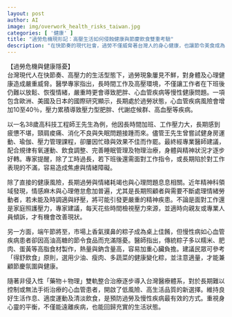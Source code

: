 ```yaml
---
layout: post
author: AI
image: img/overwork_health_risks_taiwan.jpg
categories: [ '健康' ]
title: "過勞危機現形記：高壓生活如何侵蝕健康與節慶飲食雙重考驗"
description: "在快節奏的現代社會，過勞不僅威脅著台灣人的身心健康，也讓節令美食成為慢性病患者的隱憂。從專家醫師的分析，到工程師的親身經歷，再延伸到端午節高熱量粽子的健康建議，這篇報導綜合探討過勞、情緒耗竭與節日飲食所帶來的多重健康挑戰，以及用藥物與物理治療、生活型態管理等方法，協助現代人找回生活平衡。"
---
```

【過勞危機與健康隱憂】  
台灣現代人在快節奏、高壓力的生活型態下，過勞現象屢見不鮮，對身體及心理健康造成嚴重威脅。醫學專家指出，長時間工作及高壓環境，不僅讓工作者在下班後仍難以放鬆、恢復情緒，嚴重時更會導致肥胖、心血管疾病等慢性健康問題。一項包含歐洲、美國及日本的國際研究顯示，長期處於過勞狀態，心血管疾病風險會增加10至40％，壓力累積導致壓力型肥胖、代謝症候群、高血壓等疾病。

以一名38歲高科技工程師王先生為例，他因長時間加班、工作壓力大，長期感到疲憊不堪，頸肩痠痛、消化不良與失眠問題接踵而來。儘管王先生曾嘗試健身房運動、瑜伽、壓力管理課程，卻屢因忙碌與效果不佳而作罷。最終經專業醫師建議，配合規律有氧運動、飲食調整、完善睡眠管理及物理治療，身體與精神狀況才逐步好轉。專家提醒，除了工時過長，若下班後還需面對工作指令，或長期陷於對工作表現的不滿，容易造成焦慮與情緒障礙。

除了直接的健康風險，長期過勞與情緒耗竭也與心理問題息息相關。近年精神科領域發現，情感麻木與心理倦怠愈加普遍，尤其是長期照顧者與需要不斷處理情緒勞動者，若未能及時調適與紓壓，將可能引發更嚴重的精神疾患。不論是面對工作還是家庭照護壓力，專家建議，每天花些時間檢視壓力來源，並適時向親友或專業人員傾訴，才有機會改善現狀。

另一方面，端午節將至，市場上香氣撲鼻的粽子成為桌上佳餚，但慢性病如心血管疾病患者卻因高油高糖的節令食品而充滿隱憂。醫師指出，傳統粽子多以糯米、肥肉、蛋黃等高脂食材製作，熱量與鈉含量高，容易加重心臟負擔。建議民眾可參考「得舒飲食」原則，選用少油、瘦肉、多蔬菜的健康變化粽，並注意適量，才能兼顧節慶氛圍與健康。

隨著非侵入性「藥物＋物理」雙軌整合治療逐步導入台灣醫療體系，對於長期難以控制或無法手術治療的心血管患者，開啟了低風險、高生活品質的新選擇。維持良好生活作息、適度運動及清淡飲食，是預防過勞及慢性疾病最有效的方式。重視身心靈的平衡，不僅能遠離疾病，也能回歸充實的生活狀態。